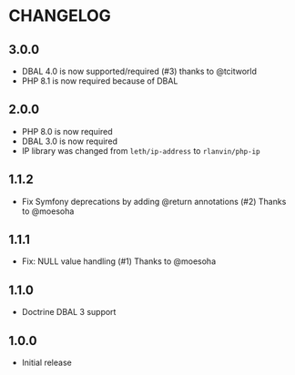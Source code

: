 # CHANGELOG

## 3.0.0

* DBAL 4.0 is now supported/required (#3) thanks to @tcitworld
* PHP 8.1 is now required because of DBAL

## 2.0.0

* PHP 8.0 is now required
* DBAL 3.0 is now required
* IP library was changed from `leth/ip-address` to `rlanvin/php-ip`

## 1.1.2

* Fix Symfony deprecations by adding @return annotations (#2) Thanks to @moesoha

## 1.1.1

* Fix: NULL value handling (#1) Thanks to @moesoha

## 1.1.0

* Doctrine DBAL 3 support 

## 1.0.0

* Initial release
